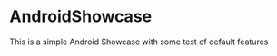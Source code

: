 AndroidShowcase
===============

This is a simple Android Showcase with some test of default features
